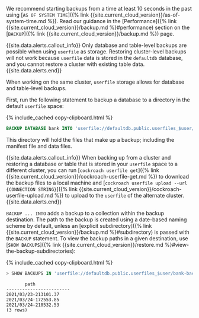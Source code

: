 We recommend starting backups from a time at least 10 seconds in the past using [`AS OF SYSTEM TIME`]({% link {{site.current_cloud_version}}/as-of-system-time.md %}). Read our guidance in the [Performance]({% link {{site.current_cloud_version}}/backup.md %}#performance) section on the [`BACKUP`]({% link {{site.current_cloud_version}}/backup.md %}) page.

{{site.data.alerts.callout_info}}
Only database and table-level backups are possible when using `userfile` as storage. Restoring cluster-level backups will not work because `userfile` data is stored in the `defaultdb` database, and you cannot restore a cluster with existing table data.
{{site.data.alerts.end}}

When working on the same cluster, `userfile` storage allows for database and table-level backups.

First, run the following statement to backup a database to a directory in the default `userfile` space:

{% include_cached copy-clipboard.html %}
~~~sql
BACKUP DATABASE bank INTO 'userfile://defaultdb.public.userfiles_$user/bank-backup' AS OF SYSTEM TIME '-10s';
~~~

This directory will hold the files that make up a backup; including the manifest file and data files.

{{site.data.alerts.callout_info}}
When backing up from a cluster and restoring a database or table that is stored in your `userfile` space to a different cluster, you can run [`cockroach userfile get`]({% link {{site.current_cloud_version}}/cockroach-userfile-get.md %}) to download the backup files to a local machine and [`cockroach userfile upload --url {CONNECTION STRING}`]({% link {{site.current_cloud_version}}/cockroach-userfile-upload.md %}) to upload to the `userfile` of the alternate cluster.
{{site.data.alerts.end}}

`BACKUP ... INTO` adds a backup to a collection within the backup destination. The path to the backup is created using a date-based naming scheme by default, unless an [explicit subdirectory]({% link {{site.current_cloud_version}}/backup.md %}#subdirectory) is passed with the `BACKUP` statement. To view the backup paths in a given destination, use [`SHOW BACKUPS`]({% link {{site.current_cloud_version}}/restore.md %}#view-the-backup-subdirectories):

{% include_cached copy-clipboard.html %}
~~~ sql
> SHOW BACKUPS IN 'userfile://defaultdb.public.userfiles_$user/bank-backup';
~~~

~~~
       path
------------------------
2021/03/23-213101.37
2021/03/24-172553.85
2021/03/24-210532.53
(3 rows)
~~~
